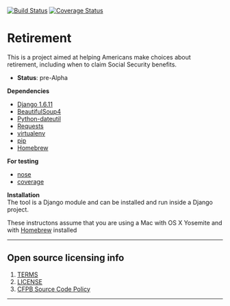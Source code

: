  [![Build Status](https://travis-ci.org/cfpb/retirement.png)](https://travis-ci.org/cfpb/retirement) [![Coverage Status](https://coveralls.io/repos/cfpb/retirement/badge.svg)](https://coveralls.io/r/cfpb/retirement)

# Retirement

This is a project aimed at helping Americans make choices about retirement, including when to claim Social Security benefits.   
  - **Status**: pre-Alpha


**Dependencies**  
 * [Django 1.6.11](https://docs.djangoproject.com/en/1.6/)
 * [BeautifulSoup4](http://www.crummy.com/software/BeautifulSoup/bs4/doc/)
 * [Python-dateutil](https://dateutil.readthedocs.org/en/latest/)
 * [Requests](http://docs.python-requests.org/en/latest/)
 * [virtualenv](https://virtualenv.pypa.io/en/latest/)
 * [pip](https://pypi.python.org/pypi/pip)
 * [Homebrew](http://brew.sh)

**For testing**
 * [nose](https://nose.readthedocs.org/en/latest/)
 * [coverage](http://nedbatchelder.com/code/coverage/)
 
<!--
 * [Django localflavor](https://github.com/django/django-localflavor)
 * [Django Rest Framework](http://www.django-rest-framework.org)
 * [MySQL Python](http://mysql-python.sourceforge.net/)
 * [South](http://south.aeracode.org)
 * [django-cors-headers](https://github.com/ottoyiu/django-cors-headers)
-->
**Installation**  
The tool is a Django module and can be installed and run inside a Django project.

These instructons assume that you are using a Mac with OS X Yosemite and with [Homebrew](http://brew.sh) installed
<!--

## Configuration

## Usage

## How to test the software

## Known issues

## Getting help

## Getting involved

[CONTRIBUTING](CONTRIBUTING.md).
-->

----

## Open source licensing info
1. [TERMS](TERMS.md)
2. [LICENSE](LICENSE)
3. [CFPB Source Code Policy](https://github.com/cfpb/source-code-policy/)


----


<!--
## Credits and references
-->